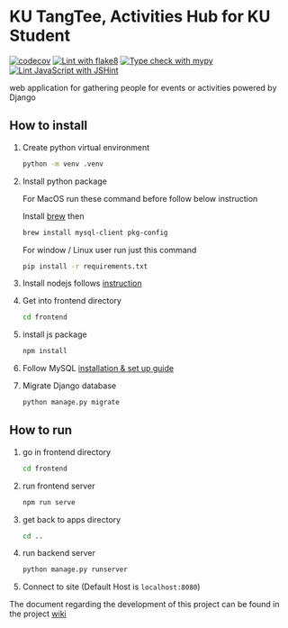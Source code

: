 # KU TangTee, Activities Hub for KU Student
[![codecov](https://codecov.io/gh/OmegaOoh/ku-tangtee/graph/badge.svg?token=3JS2AG5IFC)](https://codecov.io/gh/OmegaOoh/ku-tangtee) [![Lint with flake8](https://github.com/OmegaOoh/ku-tangtee/actions/workflows/flake8.yml/badge.svg)](https://github.com/OmegaOoh/ku-tangtee/actions/workflows/flake8.yml) [![Type check with mypy](https://github.com/OmegaOoh/ku-tangtee/actions/workflows/mypy.yml/badge.svg)](https://github.com/OmegaOoh/ku-tangtee/actions/workflows/mypy.yml) [![Lint JavaScript with JSHint](https://github.com/OmegaOoh/ku-tangtee/actions/workflows/jshint.yml/badge.svg)](https://github.com/OmegaOoh/ku-tangtee/actions/workflows/jshint.yml)

web application for gathering people for events or activities powered by Django

## How to install
1. Create python virtual environment
   ```bash
   python -m venv .venv
   ```
2. Install python package

   For MacOS run these command before follow below instruction

   Install [brew](https://brew.sh) then

   ```bash
   brew install mysql-client pkg-config
   ```

   For window / Linux user run just this command
   ```bash
   pip install -r requirements.txt
   ```

3. Install nodejs follows [instruction](https://nodejs.org/en/download/package-manager)
4. Get into frontend directory
   ```bash
   cd frontend
   ```
5. install js package
   ``` bash
   npm install
   ```
6. Follow MySQL [installation & set up guide](./database_guide.md)
7. Migrate Django database
   ```bash
   python manage.py migrate
   ```

## How to run
1. go in frontend directory 
   ```bash
   cd frontend
   ```
2. run frontend server
   ```bash
   npm run serve
   ```
3. get back to apps directory 
   ```bash
   cd ..
   ```
4. run backend server
   ```bash
   python manage.py runserver
   ```
5. Connect to site (Default Host is `localhost:8080`)


The document regarding the development of this project can be found in the project [wiki](../../wiki)
